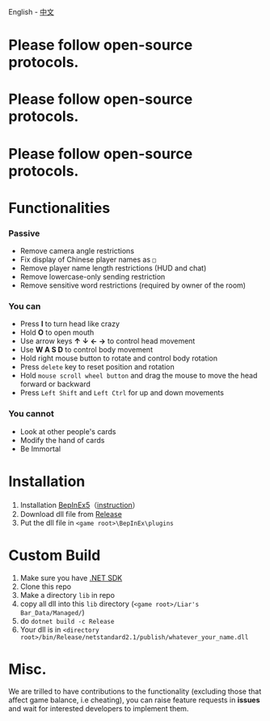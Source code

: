 English - [中文](./README.md)
# Please follow open-source protocols.
# Please follow open-source protocols.
# Please follow open-source protocols.

# Functionalities 

### Passive
- Remove camera angle restrictions
- Fix display of Chinese player names as `□`
- Remove player name length restrictions (HUD and chat)
- Remove lowercase-only sending restriction
- Remove sensitive word restrictions (required by owner of the room)

### You can 
- Press **I** to turn head like crazy
- Hold **O** to open mouth
- Use arrow keys **↑ ↓ ← →** to control head movement
- Use **W A S D** to control body movement
- Hold right mouse button to rotate and control body rotation
- Press `delete` key to reset position and rotation
- Hold `mouse scroll wheel button` and drag the mouse to move the head forward or backward
- Press `Left Shift` and `Left Ctrl` for up and down movements

### You cannot 
- Look at other people's cards
- Modify the hand of cards
- Be Immortal

# Installation
 1. Installation [BepInEx5](https://github.com/BepInEx/BepInEx/tree/v5-lts)（[instruction](https://docs.bepinex.dev/articles/user_guide/installation/index.html)）
 2. Download dll file from [Release](https://github.com/dogdie233/LiarsBarEnhance/releases)
 3. Put the dll file in `<game root>\BepInEx\plugins`
# Custom Build
 1.  Make sure you have [.NET SDK](https://dotnet.microsoft.com/zh-cn/download)
 2.  Clone this repo
 3.  Make a directory `lib` in repo
 4.  copy all dll into this `lib` directory  (`<game root>/Liar's Bar_Data/Managed/`)
 5.  do `dotnet build -c Release` 
 6.  Your dll is in `<directory root>/bin/Release/netstandard2.1/publish/whatever_your_name.dll`

# Misc.
We are trilled to have contributions to the functionality (excluding those that affect game balance, i.e cheating), you can raise feature requests in **issues** and wait for interested developers to implement them.